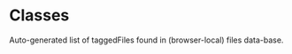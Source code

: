 # Classes

<lively-import src="_navigation.html"></lively-import>

Auto-generated list of taggedFiles found in (browser-local) files data-base.

<script>
  import FileCache from "src/client/fileindex.js"
</script>

<script>
(async () => {
  var methods = {}
  // var codeMirror = await (<lively-code-mirror id="code"></lively-code-mirror>)
  var codeMirror = await (<div id="code" style="white-space:pre;font-family:monospace"></div>)
  Object.defineProperty(codeMirror, 'value', {
    get() { return this.textContent },
    set(s) { return this.textContent = s }
  });
  
  
  var classes = await FileCache.current().db.classes.toArray();
  classes = classes
    .filter(ea => ea.url.match(lively4url)) // only show local files...

  var lastLi, lastMethodItem
  async function showClass(li, aClass) {
    if (lastLi) lastLi.querySelectorAll("ul").forEach(ea => ea.remove());
    if (lastLi == li) {
      lastLi = null
      return
    }
    lastLi = li
    var ul2 = document.createElement("ul")
    var source = await lively.files.loadFile(aClass.url)
    aClass.methods.forEach(eaMethod => {
      var li2 = document.createElement("li")
      li2.innerHTML = '<a href="' +eaMethod.url + '">'+eaMethod.name + '</a> '
      li2.querySelector("a").onclick = async (evt) => {
        evt.preventDefault()
        if (evt.ctrlKey) {
          lively.openInspector(eaMethod)
        } else if (evt.shiftKey) {
          var container = await lively.openBrowser(aClass.url, true)
          var livelyEditor = await container.getEditor()     
          var cm = await livelyEditor.awaitEditor()
          cm.setSelection(cm.doc.posFromIndex(eaMethod.start), cm.doc.posFromIndex(eaMethod.end))
          cm.focus()
          // lively.openInspector(cm)
        } else {
          if (lastMethodItem) lastMethodItem.querySelectorAll("#code").forEach(ea => ea.remove());
          if (lastMethodItem == li2) {
            lastMethodItem = null
            return
          }
          lastMethodItem = li
          
          codeMirror.value = source.slice(eaMethod.start, eaMethod.end)
          li2.appendChild(codeMirror)
        }
      }
      ul2.appendChild(li2)
    })
    li.appendChild(ul2)
  }
  
  function packageName(url) {
    return url.replace(/[^/]*$/,"")
  }
  
  var packages = _.uniq(classes.map(ea => packageName(ea.url)))
  var packagesList = <ul></ul>

  packages.forEach(eaPackage => {
    var packageItem = <li>{eaPackage.replace(lively4url, "")}</li>
    packagesList.appendChild(packageItem)
    var classList = document.createElement("ul")
    classes
      .filter(ea => packageName(ea.url) == eaPackage)
      .sortBy(ea => ea.url + ea.name)
      .forEach(async aClass => {
        var li = await (<li>
          <a click={evt => {
            evt.preventDefault()
            showClass(li, aClass)  
          }} href={aClass.url}>{aClass.name}</a>
          <a click={evt => {
              evt.preventDefault()
              lively.openBrowser(aClass.url, true)
            }} 
            style="font-size:8pt"
            href={aClass.url}>{
              aClass.url.replace(/.*\//, "")
          }</a></li>)

      classList.appendChild(li)   
    })
    packageItem.appendChild(classList)
  })


  return packagesList
})()
</script>